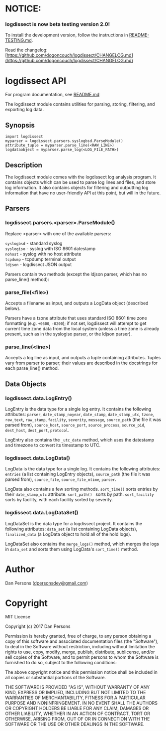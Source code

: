 # NOTICE:
### logdissect is now beta testing version 2.0!
To install the development version, follow the instructions in [README-TESTING.md](README-TESTING.md).

Read the changelog:
[https://github.com/dogoncouch/logdissect/CHANGELOG.md](https://github.com/dogoncouch/logdissect/CHANGELOG.md)

# logdissect API
For program documentation, see [README.md](README.md)

The logdissect module contains utilities for parsing, storing, filtering, and exporting log data.

## Synopsis
    import logdissect
    myparser = logdissect.parsers.syslogbsd.ParseModule()
    attribute_tuple = myparser.parse_line(<RAW_LINE>)
    logdataobject = myparser.parse_log(<LOG_FILE_PATH>)

## Description
The logdissect module comes with the logdissect log analysis program. It contains objects which can be used to parse log lines and files, and store log information. It also contains objects for filtering and outputting log information that have no user-friendly API at this point, but will in the future.

## Parsers
### logdissect.parsers.\<parser>.ParseModule()
Replace \<parser\> with one of the available parsers:

`` syslogbsd `` - standard syslog<br>
`` syslogiso `` - syslog with ISO 8601 datestamp<br>
`` nohost `` - syslog with no host attribute<br>
`` tcpdump `` - tcpdump terminal output<br>
`` ldjson `` - logdissect JSON output<br>
    
Parsers contain two methods (except the ldjson parser, which has no parse\_line() method):

### parse\_file(\<file>)
Accepts a filename as input, and outputs a LogData object (described below).

Parsers have a tzone attribute that uses standard ISO 8601 time zone formatting (e.g. `+0500`, `-0200`); if not set, logdissect will attempt to get current time zone data from the local system (unless a time zone is already present, such as in the syslogiso parser, or the ldjson parser).

### parse\_line(\<line>)
Accepts a log line as input, and outputs a tuple containing attributes. Tuples vary from parser to parser; their values are described in the docstrings for each parse\_line() method.

## Data Objects
### logdissect.data.LogEntry()
LogEntry is the data type for a single log entry. It contains the following attributes: `parser`, `date_stamp_noyear`, `date_stamp`, `date_stamp_utc`, `tzone`, `raw_text`, `raw_stamp`, `facility`, `severity`, `message`, `source_path` (the file it was parsed from), `source_host`, `source_port`, `source_process`, `source_pid`, `dest_host`, `dest_port`, `protocol`.

LogEntry also contains the `_utc_date` method, which uses the datestamp and timezone to convert its timestamp to UTC.

### logdissect.data.LogData()
LogData is the data type for a single log. It contains the following attributes: `entries` (a list containing LogEntry objects), `source_path` (the file it was parsed from), `source_file`, `source_file_mtime`, `parser`.

LogData also contains a few sorting methods. `` sort_time() `` sorts entries by their `date_stamp_utc` attribute. `` sort_path()  `` sorts by path. `` sort_facility `` sorts by facility, with each facility sorted by severity.

### logdissect.data.LogDataSet()
LogDataSet is the data type for a logdissect project. It contains the following attributes: `data_set` (a list containing LogData objects), `finalized_data` (a LogData object to hold all of the hold logs).

LogDataSet also contains the `` merge_logs() `` method, which merges the logs in `data_set` and sorts them using LogData's `sort_time()` method.

# Author
Dan Persons (dpersonsdev@gmail.com)

# Copyright
MIT License

Copyright (c) 2017 Dan Persons

Permission is hereby granted, free of charge, to any person obtaining a copy
of this software and associated documentation files (the "Software"), to deal
in the Software without restriction, including without limitation the rights
to use, copy, modify, merge, publish, distribute, sublicense, and/or sell
copies of the Software, and to permit persons to whom the Software is
furnished to do so, subject to the following conditions:

The above copyright notice and this permission notice shall be included in all
copies or substantial portions of the Software.

THE SOFTWARE IS PROVIDED "AS IS", WITHOUT WARRANTY OF ANY KIND, EXPRESS OR
IMPLIED, INCLUDING BUT NOT LIMITED TO THE WARRANTIES OF MERCHANTABILITY,
FITNESS FOR A PARTICULAR PURPOSE AND NONINFRINGEMENT. IN NO EVENT SHALL THE
AUTHORS OR COPYRIGHT HOLDERS BE LIABLE FOR ANY CLAIM, DAMAGES OR OTHER
LIABILITY, WHETHER IN AN ACTION OF CONTRACT, TORT OR OTHERWISE, ARISING FROM,
OUT OF OR IN CONNECTION WITH THE SOFTWARE OR THE USE OR OTHER DEALINGS IN THE
SOFTWARE.
